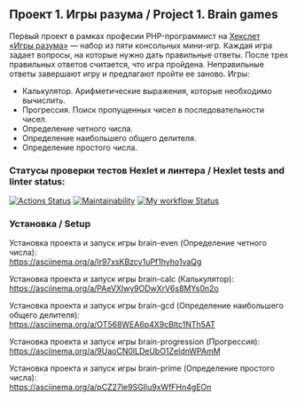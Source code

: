 ## Проект 1. Игры разума / Project 1. Brain games
Первый проект в рамках професии PHP-программист на [Хекслет](https://ru.hexlet.io/programs/php)\
[«Игры разума»](https://ru.hexlet.io/programs/php/projects/45) — набор из пяти консольных мини-игр. Каждая игра задает вопросы, на которые нужно дать правильные ответы. После трех правильных ответов считается, что игра пройдена. Неправильные ответы завершают игру и предлагают пройти ее заново. Игры:

* Калькулятор. Арифметические выражения, которые необходимо вычислить.
* Прогрессия. Поиск пропущенных чисел в последовательности чисел.
* Определение четного числа.
* Определение наибольшего общего делителя.
* Определение простого числа.

### Статусы проверки тестов Hexlet и линтера / Hexlet tests and linter status:
[![Actions Status](https://github.com/Posashkov/php-project-lvl1/workflows/hexlet-check/badge.svg)](https://github.com/Posashkov/php-project-lvl1/actions)
[![Maintainability](https://api.codeclimate.com/v1/badges/a99a88d28ad37a79dbf6/maintainability)](https://codeclimate.com/github/codeclimate/codeclimate/maintainability)
[![My workflow Status](https://github.com/Posashkov/php-project-lvl1/workflows/my-workflow/badge.svg)](https://github.com/Posashkov/php-project-lvl1/actions)


### Установка / Setup
Установка проекта и запуск игры brain-even (Определение четного числа):\
https://asciinema.org/a/Ir97xsKBzcy1uPf1hyho1vaQg

Установка проекта и запуск игры brain-calc (Калькулятор):\
https://asciinema.org/a/PAeVXlwy9ODwXrV6s8MYs0n2o

Установка проекта и запуск игры brain-gcd (Определение наибольшего общего делителя):\
https://asciinema.org/a/OT568WEA6p4X9cBltc1NTh5AT

Установка проекта и запуск игры brain-progression (Прогрессия):\
https://asciinema.org/a/9UaoCN0lLDeUbO1ZeldnWPAmM

Установка проекта и запуск игры brain-prime (Определение простого числа):\
https://asciinema.org/a/pCZ27le9SGIlu9xWfFHn4gEOn
